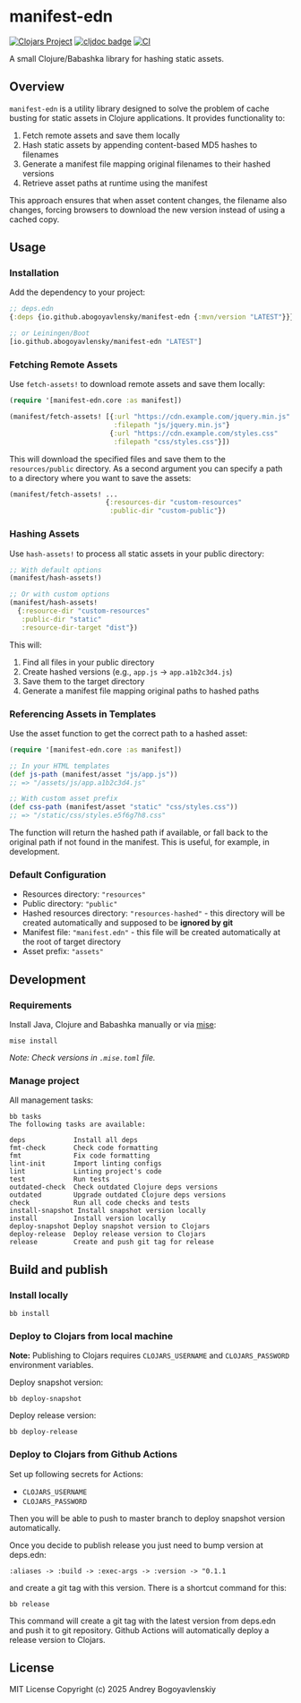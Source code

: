 # manifest-edn

[![Clojars Project](https://img.shields.io/clojars/v/io.github.abogoyavlensky/manifest-edn.svg)](https://clojars.org/io.github.abogoyavlensky/manifest-edn)
[![cljdoc badge](https://cljdoc.org/badge/io.github.abogoyavlensky/manifest-edn)](https://cljdoc.org/jump/release/io.github.abogoyavlensky/manifest-edn)
[![CI](https://github.com/abogoyavlensky/manifest-edn/actions/workflows/snapshot.yaml/badge.svg?branch=master)](https://github.com/abogoyavlensky/manifest-edn/actions/workflows/snapshot.yaml)

A small Clojure/Babashka library for hashing static assets.

## Overview

`manifest-edn` is a utility library designed to solve the problem of cache busting for static assets in Clojure applications. It provides functionality to:

1. Fetch remote assets and save them locally
2. Hash static assets by appending content-based MD5 hashes to filenames
3. Generate a manifest file mapping original filenames to their hashed versions
4. Retrieve asset paths at runtime using the manifest

This approach ensures that when asset content changes, the filename also changes, forcing browsers to download the new version instead of using a cached copy.

## Usage

### Installation

Add the dependency to your project:

```clojure
;; deps.edn
{:deps {io.github.abogoyavlensky/manifest-edn {:mvn/version "LATEST"}}}

;; or Leiningen/Boot
[io.github.abogoyavlensky/manifest-edn "LATEST"]
```

### Fetching Remote Assets
Use `fetch-assets!` to download remote assets and save them locally:

```clojure
(require '[manifest-edn.core :as manifest])

(manifest/fetch-assets! [{:url "https://cdn.example.com/jquery.min.js" 
                          :filepath "js/jquery.min.js"}
                         {:url "https://cdn.example.com/styles.css" 
                          :filepath "css/styles.css"}])
 ```

This will download the specified files and save them to the `resources/public` directory.
As a second argument you can specify a path to a directory where you want to save the assets:
```clojure
(manifest/fetch-assets! ...
                        {:resources-dir "custom-resources"
                         :public-dir "custom-public"})
```

### Hashing Assets
Use `hash-assets!` to process all static assets in your public directory:

```clojure
;; With default options
(manifest/hash-assets!)

;; Or with custom options
(manifest/hash-assets!
  {:resource-dir "custom-resources"
   :public-dir "static"
   :resource-dir-target "dist"})
 ```

This will:

1. Find all files in your public directory
2. Create hashed versions (e.g., `app.js` -> `app.a1b2c3d4.js`)
3. Save them to the target directory
4. Generate a manifest file mapping original paths to hashed paths

### Referencing Assets in Templates
Use the asset function to get the correct path to a hashed asset:

```clojure
(require '[manifest-edn.core :as manifest])

;; In your HTML templates
(def js-path (manifest/asset "js/app.js"))
;; => "/assets/js/app.a1b2c3d4.js"

;; With custom asset prefix
(def css-path (manifest/asset "static" "css/styles.css"))
;; => "/static/css/styles.e5f6g7h8.css"
 ```

The function will return the hashed path if available, or fall back to the original path if not found in the manifest.
This is useful, for example, in development.

### Default Configuration
- Resources directory: `"resources"`
- Public directory: `"public"`
- Hashed resources directory: `"resources-hashed"` - this directory will be created automatically and supposed to be **ignored by git**
- Manifest file: `"manifest.edn"` - this file will be created automatically at the root of target directory
- Asset prefix: `"assets"`

## Development

### Requirements
Install Java, Clojure and Babashka manually or via [mise](https://mise.jdx.dev/):

```shell
mise install
```

*Note: Check versions in `.mise.toml` file.*

### Manage project

All management tasks:

```shell
bb tasks
The following tasks are available:

deps            Install all deps
fmt-check       Check code formatting
fmt             Fix code formatting
lint-init       Import linting configs
lint            Linting project's code
test            Run tests
outdated-check  Check outdated Clojure deps versions
outdated        Upgrade outdated Clojure deps versions
check           Run all code checks and tests
install-snapshot Install snapshot version locally
install         Install version locally
deploy-snapshot Deploy snapshot version to Clojars
deploy-release  Deploy release version to Clojars
release         Create and push git tag for release
```

## Build and publish

### Install locally

```shell
bb install
```

### Deploy to Clojars from local machine

**Note:** Publishing to Clojars requires `CLOJARS_USERNAME` and `CLOJARS_PASSWORD` environment variables.

Deploy snapshot version:

```shell
bb deploy-snapshot
```

Deploy release version:

```shell
bb deploy-release
```

### Deploy to Clojars from Github Actions

Set up following secrets for Actions:

- `CLOJARS_USERNAME`
- `CLOJARS_PASSWORD`

Then you will be able to push to master branch to deploy snapshot version automatically.

Once you decide to publish release you just need to bump version at deps.edn:

`:aliases -> :build -> :exec-args -> :version -> "0.1.1`

and create a git tag with this version. There is a shortcut command for this:

```shell
bb release
```

This command will create a git tag with the latest version from deps.edn and push it to git repository.
Github Actions will automatically deploy a release version to Clojars.

## License
MIT License
Copyright (c) 2025 Andrey Bogoyavlenskiy
